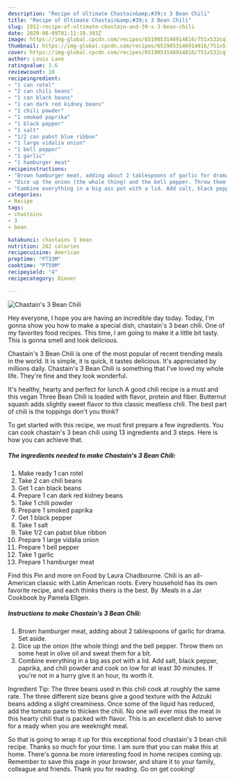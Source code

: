 ```yaml
---
description: "Recipe of Ultimate Chastain&amp;#39;s 3 Bean Chili"
title: "Recipe of Ultimate Chastain&amp;#39;s 3 Bean Chili"
slug: 1912-recipe-of-ultimate-chastain-and-39-s-3-bean-chili
date: 2020-08-09T01:11:19.393Z
image: https://img-global.cpcdn.com/recipes/6519053146914816/751x532cq70/chastains-3-bean-chili-recipe-main-photo.jpg
thumbnail: https://img-global.cpcdn.com/recipes/6519053146914816/751x532cq70/chastains-3-bean-chili-recipe-main-photo.jpg
cover: https://img-global.cpcdn.com/recipes/6519053146914816/751x532cq70/chastains-3-bean-chili-recipe-main-photo.jpg
author: Louis Lane
ratingvalue: 3.6
reviewcount: 10
recipeingredient:
- "1 can rotel"
- "2 can chili beans"
- "1 can black beans"
- "1 can dark red kidney beans"
- "1 chili powder"
- "1 smoked paprika"
- "1 black pepper"
- "1 salt"
- "1/2 can pabst blue ribbon"
- "1 large vidalia onion"
- "1 bell pepper"
- "1 garlic"
- "1 hamburger meat"
recipeinstructions:
- "Brown hamburger meat, adding about 2 tablespoons of garlic for drama. Set aside."
- "Dice up the onion (the whole thing) and the bell pepper. Throw them on some heat in olive oil and sweat them for a bit."
- "Combine everything in a big ass pot with a lid. Add salt, black pepper, paprika, and chili powder and cook on low for at least 30 minutes. If you&#39;re not in a hurry give it an hour, its worth it."
categories:
- Recipe
tags:
- chastains
- 3
- bean

katakunci: chastains 3 bean 
nutrition: 262 calories
recipecuisine: American
preptime: "PT33M"
cooktime: "PT59M"
recipeyield: "4"
recipecategory: Dinner

---
```



![Chastain&#39;s 3 Bean Chili](https://img-global.cpcdn.com/recipes/6519053146914816/751x532cq70/chastains-3-bean-chili-recipe-main-photo.jpg)

Hey everyone, I hope you are having an incredible day today. Today, I'm gonna show you how to make a special dish, chastain&#39;s 3 bean chili. One of my favorites food recipes. This time, I am going to make it a little bit tasty. This is gonna smell and look delicious.

Chastain&#39;s 3 Bean Chili is one of the most popular of recent trending meals in the world. It is simple, it is quick, it tastes delicious. It's appreciated by millions daily. Chastain&#39;s 3 Bean Chili is something that I've loved my whole life. They're fine and they look wonderful.

It&#39;s healthy, hearty and perfect for lunch A good chili recipe is a must and this vegan Three Bean Chili is loaded with flavor, protein and fiber. Butternut squash adds slightly sweet flavor to this classic meatless chili. The best part of chili is the toppings don&#39;t you think?


To get started with this recipe, we must first prepare a few ingredients. You can cook chastain&#39;s 3 bean chili using 13 ingredients and 3 steps. Here is how you can achieve that.

<!--inarticleads1-->

##### The ingredients needed to make Chastain&#39;s 3 Bean Chili:

1. Make ready 1 can rotel
1. Take 2 can chili beans
1. Get 1 can black beans
1. Prepare 1 can dark red kidney beans
1. Take 1 chili powder
1. Prepare 1 smoked paprika
1. Get 1 black pepper
1. Take 1 salt
1. Take 1/2 can pabst blue ribbon
1. Prepare 1 large vidalia onion
1. Prepare 1 bell pepper
1. Take 1 garlic
1. Prepare 1 hamburger meat


Find this Pin and more on Food by Laura Chadbourne. Chili is an all-American classic with Latin American roots. Every household has its own favorite recipe, and each thinks theirs is the best. By :Meals in a Jar Cookbook by Pamela Ellgen. 

<!--inarticleads2-->

##### Instructions to make Chastain&#39;s 3 Bean Chili:

1. Brown hamburger meat, adding about 2 tablespoons of garlic for drama. Set aside.
1. Dice up the onion (the whole thing) and the bell pepper. Throw them on some heat in olive oil and sweat them for a bit.
1. Combine everything in a big ass pot with a lid. Add salt, black pepper, paprika, and chili powder and cook on low for at least 30 minutes. If you&#39;re not in a hurry give it an hour, its worth it.


Ingredient Tip: The three beans used in this chili cook at roughly the same rate. The three different size beans give a good texture with the Adzuki beans adding a slight creaminess. Once some of the liquid has reduced, add the tomato paste to thicken the chili. No one will ever miss the meat in this hearty chili that is packed with flavor. This is an excellent dish to serve for a ready when you are weeknight meal. 

So that is going to wrap it up for this exceptional food chastain&#39;s 3 bean chili recipe. Thanks so much for your time. I am sure that you can make this at home. There's gonna be more interesting food in home recipes coming up. Remember to save this page in your browser, and share it to your family, colleague and friends. Thank you for reading. Go on get cooking!
